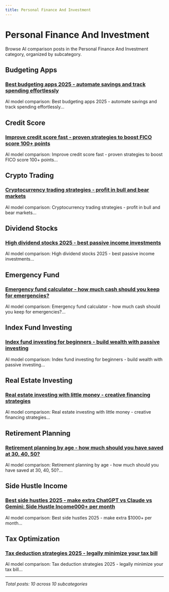 ```yaml
---
title: Personal Finance And Investment
---
```


# Personal Finance And Investment

Browse AI comparison posts in the Personal Finance And Investment category, organized by subcategory.

## Budgeting Apps

### [Best budgeting apps 2025 - automate savings and track spending effortlessly](budgeting-apps/chatgpt-vs-deepseek-vs-mistral-budgeting-apps-1152.md)

AI model comparison: Best budgeting apps 2025 - automate savings and track spending effortlessly...

## Credit Score

### [Improve credit score fast - proven strategies to boost FICO score 100+ points](credit-score/chatgpt-vs-gemini-vs-mistral-credit-score-5665.md)

AI model comparison: Improve credit score fast - proven strategies to boost FICO score 100+ points...

## Crypto Trading

### [Cryptocurrency trading strategies - profit in bull and bear markets](crypto-trading/claude-vs-deepseek-vs-gemini-crypto-trading-3079.md)

AI model comparison: Cryptocurrency trading strategies - profit in bull and bear markets...

## Dividend Stocks

### [High dividend stocks 2025 - best passive income investments](dividend-stocks/chatgpt-vs-deepseek-vs-gemini-dividend-stocks-7469.md)

AI model comparison: High dividend stocks 2025 - best passive income investments...

## Emergency Fund

### [Emergency fund calculator - how much cash should you keep for emergencies?](emergency-fund/deepseek-vs-gemini-vs-mistral-emergency-fund-9841.md)

AI model comparison: Emergency fund calculator - how much cash should you keep for emergencies?...

## Index Fund Investing

### [Index fund investing for beginners - build wealth with passive investing](index-fund-investing/chatgpt-vs-gemini-vs-grok-index-fund-investing-7100.md)

AI model comparison: Index fund investing for beginners - build wealth with passive investing...

## Real Estate Investing

### [Real estate investing with little money - creative financing strategies](real-estate-investing/chatgpt-vs-deepseek-vs-gemini-real-estate-investing-6817.md)

AI model comparison: Real estate investing with little money - creative financing strategies...

## Retirement Planning

### [Retirement planning by age - how much should you have saved at 30, 40, 50?](retirement-planning/chatgpt-vs-deepseek-vs-gemini-retirement-planning-1415.md)

AI model comparison: Retirement planning by age - how much should you have saved at 30, 40, 50?...

## Side Hustle Income

### [Best side hustles 2025 - make extra ChatGPT vs Claude vs Gemini: Side Hustle Income000+ per month](side-hustle-income/chatgpt-vs-claude-vs-gemini-side-hustle-income-9437.md)

AI model comparison: Best side hustles 2025 - make extra $1000+ per month...

## Tax Optimization

### [Tax deduction strategies 2025 - legally minimize your tax bill](tax-optimization/chatgpt-vs-deepseek-vs-gemini-tax-optimization-4914.md)

AI model comparison: Tax deduction strategies 2025 - legally minimize your tax bill...

---

*Total posts: 10 across 10 subcategories*
